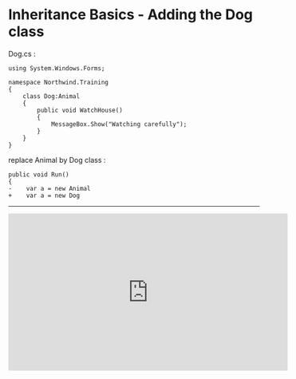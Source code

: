 ﻿# Inheritance Basics - Adding the Dog class 

Dog.cs :
```csdiff
using System.Windows.Forms;

namespace Northwind.Training
{
    class Dog:Animal
    {
        public void WatchHouse()
        {
            MessageBox.Show("Watching carefully");
        }
    }
}

```

replace Animal by Dog class : 
```csdiff
public void Run()
{
-    var a = new Animal
+    var a = new Dog
```
---
<iframe width="560" height="315" src="https://www.youtube.com/embed/ai0m24Oy6nY?list=PL1DEQjXG2xnKI3TL-gsy91eXbh3ytOt6h" frameborder="0" allowfullscreen></iframe>

